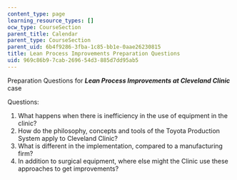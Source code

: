 ```yaml
---
content_type: page
learning_resource_types: []
ocw_type: CourseSection
parent_title: Calendar
parent_type: CourseSection
parent_uid: 6b4f9286-3fba-1c85-bb1e-0aae26230815
title: Lean Process Improvements Preparation Questions
uid: 969c86b9-7cab-2696-54d3-885d7dd95ab5
---
```


Preparation Questions for **_Lean Process Improvements at Cleveland Clinic_** case

Questions:

1.  What happens when there is inefficiency in the use of equipment in the clinic?
2.  How do the philosophy, concepts and tools of the Toyota Production System apply to Cleveland Clinic?
3.  What is different in the implementation, compared to a manufacturing firm?
4.  In addition to surgical equipment, where else might the Clinic use these approaches to get improvements?